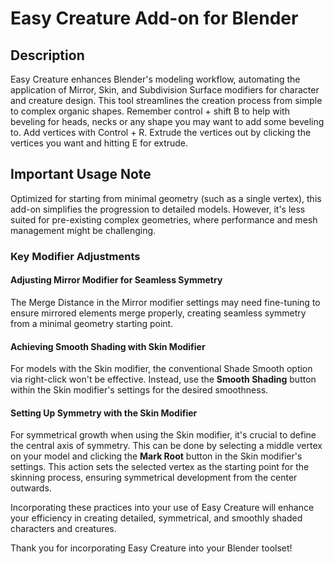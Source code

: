 # Easy Creature Add-on for Blender

## Description
Easy Creature enhances Blender's modeling workflow, automating the application of Mirror, Skin, and Subdivision Surface modifiers for character and creature design. This tool streamlines the creation process from simple to complex organic shapes. Remember control + shift B to help with beveling for heads, necks or any shape you may want to add some beveling to. Add vertices with Control + R. Extrude the vertices out by clicking the vertices you want and hitting E for extrude.

## Important Usage Note
Optimized for starting from minimal geometry (such as a single vertex), this add-on simplifies the progression to detailed models. However, it's less suited for pre-existing complex geometries, where performance and mesh management might be challenging.

### Key Modifier Adjustments
#### Adjusting Mirror Modifier for Seamless Symmetry
The Merge Distance in the Mirror modifier settings may need fine-tuning to ensure mirrored elements merge properly, creating seamless symmetry from a minimal geometry starting point.

#### Achieving Smooth Shading with Skin Modifier
For models with the Skin modifier, the conventional Shade Smooth option via right-click won't be effective. Instead, use the **Smooth Shading** button within the Skin modifier's settings for the desired smoothness.

#### Setting Up Symmetry with the Skin Modifier
For symmetrical growth when using the Skin modifier, it's crucial to define the central axis of symmetry. This can be done by selecting a middle vertex on your model and clicking the **Mark Root** button in the Skin modifier's settings. This action sets the selected vertex as the starting point for the skinning process, ensuring symmetrical development from the center outwards.

Incorporating these practices into your use of Easy Creature will enhance your efficiency in creating detailed, symmetrical, and smoothly shaded characters and creatures.

Thank you for incorporating Easy Creature into your Blender toolset!
